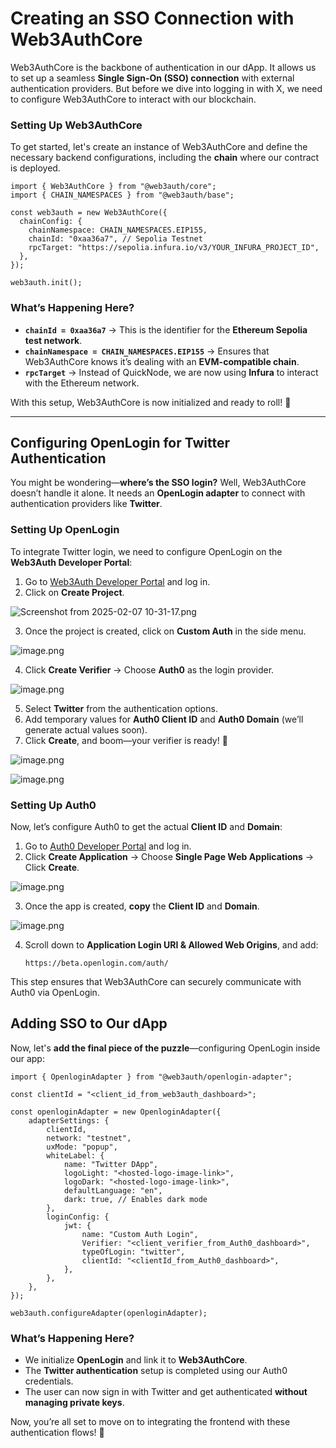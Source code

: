 # Creating an SSO Connection with Web3AuthCore

Web3AuthCore is the backbone of authentication in our dApp. It allows us to set up a seamless **Single Sign-On (SSO) connection** with external authentication providers. But before we dive into logging in with X, we need to configure Web3AuthCore to interact with our blockchain.

### Setting Up Web3AuthCore

To get started, let's create an instance of Web3AuthCore and define the necessary backend configurations, including the **chain** where our contract is deployed.

```tsx
import { Web3AuthCore } from "@web3auth/core";
import { CHAIN_NAMESPACES } from "@web3auth/base";

const web3auth = new Web3AuthCore({
  chainConfig: {
    chainNamespace: CHAIN_NAMESPACES.EIP155,
    chainId: "0xaa36a7", // Sepolia Testnet
    rpcTarget: "https://sepolia.infura.io/v3/YOUR_INFURA_PROJECT_ID",
  },
});

web3auth.init();
```

### What’s Happening Here?

- **`chainId = 0xaa36a7`** → This is the identifier for the **Ethereum Sepolia test network**.
- **`chainNamespace = CHAIN_NAMESPACES.EIP155`** → Ensures that Web3AuthCore knows it’s dealing with an **EVM-compatible chain**.
- **`rpcTarget`** → Instead of QuickNode, we are now using **Infura** to interact with the Ethereum network.

With this setup, Web3AuthCore is now initialized and ready to roll! 🎉

---

## Configuring OpenLogin for Twitter Authentication

You might be wondering—**where’s the SSO login?** Well, Web3AuthCore doesn’t handle it alone. It needs an **OpenLogin adapter** to connect with authentication providers like **Twitter**.

### Setting Up OpenLogin

To integrate Twitter login, we need to configure OpenLogin on the **Web3Auth Developer Portal**:

1. Go to [Web3Auth Developer Portal](https://dashboard.web3auth.io/) and log in.
2. Click on **Create Project**.

![Screenshot from 2025-02-07 10-31-17.png](https://github.com/0xmetaschool/Learning-Projects/blob/main/assests_for_all/Build%20your%20own%20web3%20X%20dApp%20with%20Solidity/3.%20Let%E2%80%99s%20work%20on%20the%20backend%20now/3.%20Creating%20an%20SSO%20Connection%20with%20Web3AuthCore/Screenshot_from_2025-02-07_10-31-17.webp?raw=true)

3. Once the project is created, click on **Custom Auth** in the side menu.

![image.png](https://github.com/0xmetaschool/Learning-Projects/blob/main/assests_for_all/Build%20your%20own%20web3%20X%20dApp%20with%20Solidity/3.%20Let%E2%80%99s%20work%20on%20the%20backend%20now/3.%20Creating%20an%20SSO%20Connection%20with%20Web3AuthCore/image.webp?raw=true)

4. Click **Create Verifier** → Choose **Auth0** as the login provider.

![image.png](https://github.com/0xmetaschool/Learning-Projects/blob/main/assests_for_all/Build%20your%20own%20web3%20X%20dApp%20with%20Solidity/3.%20Let%E2%80%99s%20work%20on%20the%20backend%20now/3.%20Creating%20an%20SSO%20Connection%20with%20Web3AuthCore/image%201.webp?raw=true)

5. Select **Twitter** from the authentication options.
6. Add temporary values for **Auth0 Client ID** and **Auth0 Domain** (we’ll generate actual values soon).
7. Click **Create**, and boom—your verifier is ready! 🚀

![image.png](https://github.com/0xmetaschool/Learning-Projects/blob/main/assests_for_all/Build%20your%20own%20web3%20X%20dApp%20with%20Solidity/3.%20Let%E2%80%99s%20work%20on%20the%20backend%20now/3.%20Creating%20an%20SSO%20Connection%20with%20Web3AuthCore/image%202.webp?raw=true)

![image.png](https://github.com/0xmetaschool/Learning-Projects/blob/main/assests_for_all/Build%20your%20own%20web3%20X%20dApp%20with%20Solidity/3.%20Let%E2%80%99s%20work%20on%20the%20backend%20now/3.%20Creating%20an%20SSO%20Connection%20with%20Web3AuthCore/image%203.webp?raw=true)

### Setting Up Auth0

Now, let’s configure Auth0 to get the actual **Client ID** and **Domain**:

1. Go to [Auth0 Developer Portal](https://auth0.com/) and log in.
2. Click **Create Application** → Choose **Single Page Web Applications** → Click **Create**.

![image.png](https://github.com/0xmetaschool/Learning-Projects/blob/main/assests_for_all/Build%20your%20own%20web3%20X%20dApp%20with%20Solidity/3.%20Let%E2%80%99s%20work%20on%20the%20backend%20now/3.%20Creating%20an%20SSO%20Connection%20with%20Web3AuthCore/image%204.webp?raw=true)

3. Once the app is created, **copy** the **Client ID** and **Domain**.

![image.png](https://github.com/0xmetaschool/Learning-Projects/blob/main/assests_for_all/Build%20your%20own%20web3%20X%20dApp%20with%20Solidity/3.%20Let%E2%80%99s%20work%20on%20the%20backend%20now/3.%20Creating%20an%20SSO%20Connection%20with%20Web3AuthCore/image%205.webp?raw=true)

4. Scroll down to **Application Login URI & Allowed Web Origins**, and add:
    
    ```
    https://beta.openlogin.com/auth/
    ```
    

This step ensures that Web3AuthCore can securely communicate with Auth0 via OpenLogin.

## Adding SSO to Our dApp

Now, let's **add the final piece of the puzzle**—configuring OpenLogin inside our app:

```tsx
import { OpenloginAdapter } from "@web3auth/openlogin-adapter";

const clientId = "<client_id_from_web3auth_dashboard>";

const openloginAdapter = new OpenloginAdapter({
    adapterSettings: {
        clientId,
        network: "testnet",
        uxMode: "popup",
        whiteLabel: {
            name: "Twitter DApp",
            logoLight: "<hosted-logo-image-link>",
            logoDark: "<hosted-logo-image-link>",
            defaultLanguage: "en",
            dark: true, // Enables dark mode
        },
        loginConfig: {
            jwt: {
                name: "Custom Auth Login",
                Verifier: "<client_verifier_from_Auth0_dashboard>",
                typeOfLogin: "twitter",
                clientId: "<clientId_from_Auth0_dashboard>",
            },
        },
    },
});

web3auth.configureAdapter(openloginAdapter);
```

### What’s Happening Here?

- We initialize **OpenLogin** and link it to **Web3AuthCore**.
- The **Twitter authentication** setup is completed using our Auth0 credentials.
- The user can now sign in with Twitter and get authenticated **without managing private keys**.

Now, you’re all set to move on to integrating the frontend with these authentication flows! 🚀